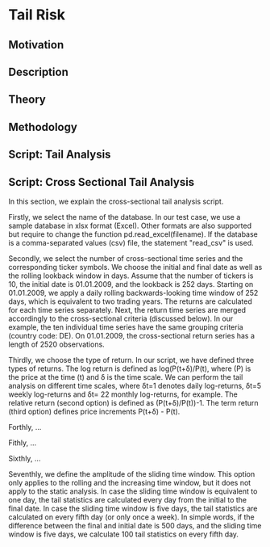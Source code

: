 # Tail Risk

## Motivation

## Description

## Theory

## Methodology

## Script: Tail Analysis

## Script: Cross Sectional Tail Analysis

In this section, we explain the cross-sectional tail analysis script. 

Firstly, we select the name of the database. In our test case, we use a sample database in xlsx format (Excel). Other formats are also supported but require to change the function pd.read_excel(filename). If the database is a comma-separated values (csv) file, the statement "read_csv" is used. 

Secondly, we select the number of cross-sectional time series and the corresponding ticker symbols. We choose the initial and final date as well as the rolling lookback window in days. Assume that the number of tickers is 10, the initial date is 01.01.2009, and the lookback is 252 days. Starting on 01.01.2009, we apply a daily rolling backwards-looking time window of 252 days, which is equivalent to two trading years. The returns are calculated for each time series separately. Next, the return time series are merged accordingly to the cross-sectional criteria (discussed below). In our example,  the ten individual time series have the same grouping criteria (country code: DE). On 01.01.2009, the cross-sectional return series has a length of 2520 observations. 

Thirdly, we choose the type of return. In our script, we have defined three types of returns. The log return is defined as log(P(t+δ)/P(t), where (P)  is the price at the time (t) and δ is the time scale. We can perform the tail analysis on different time scales, where δt=1 denotes daily log-returns, δt=5 weekly log-returns and δt= 22 monthly log-returns, for example. The relative return (second option) is defined as (P(t+δ)/P(t))-1. The term return (third option) defines price increments P(t+δ) - P(t). 

Forthly, ...

Fithly, ... 

Sixthly, ...

Seventhly, we define the amplitude of the sliding time window. This option only applies to the rolling and the increasing time window, but it does not apply to the static analysis. In case the sliding time window is equivalent to one day, the tail statistics are calculated every day from the initial to the final date. In case the sliding time window is five days, the tail statistics are calculated on every fifth day (or only once a week). In simple words, if the difference between the final and initial date is 500 days, and the sliding time window is five days, we calculate 100 tail statistics on every fifth day.  



